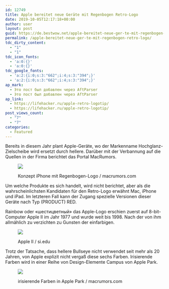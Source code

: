 ```yaml
---
id: 12749
title: Apple bereitet neue Geräte mit Regenbogen Retro-Logo
date: 2019-10-05T12:17:18+00:00
author: user
layout: post
guid: https://de.bestwow.net/apple-bereitet-neue-ger-te-mit-regenbogen-retro-logo/
permalink: /apple-bereitet-neue-ger-te-mit-regenbogen-retro-logo/
tdc_dirty_content:
  - "1"
  - "1"
tdc_icon_fonts:
  - 'a:0:{}'
  - 'a:0:{}'
tdc_google_fonts:
  - 'a:2:{i:0;s:3:"662";i:4;s:3:"394";}'
  - 'a:2:{i:0;s:3:"662";i:4;s:3:"394";}'
ap_mark:
  - Это пост был добавлен через AftParser
  - Это пост был добавлен через AftParser
ap_link:
  - https://lifehacker.ru/apple-retro-logotip/
  - https://lifehacker.ru/apple-retro-logotip/
post_views_count:
  - "7"
  - "7"
categories:
  - Featured
---
```

Bereits in diesem Jahr plant Apple-Geräte, wo der Markenname Hochglanz-Zielscheibe wird ersetzt durch hellere. Darüber mit der Verbannung auf die Quellen in der Firma berichtet das Portal MacRumors.<figure>

![](https://de.bestwow.net/wp-content/uploads/2019/10/apple-gotovit-novye-ustroystva-s-raduzhnym-retro-logotipom-1.jpg) <figcaption>Konzept iPhone mit Regenbogen-Logo / macrumors.com</figcaption></figure> 

Um welche Produkte es sich handelt, wird nicht berichtet, aber als die wahrscheinlichsten Kandidaten für den Retro-Logo erwähnt Mac, iPhone und iPad. Im letzteren Fall kann der Zugang spezielle Versionen dieser Geräte nach Typ (PRODUCT) RED.

Rainbow oder «шестицветный» das Apple-Logo erschien zuerst auf 8-bit-Computer Apple II im Jahr 1977 und wurde weit bis 1998. Nach der von ihm allmählich zu verzichten zu Gunsten der einfarbigen.<figure>

![](https://de.bestwow.net/wp-content/uploads/2019/10/apple-gotovit-novye-ustroystva-s-raduzhnym-retro-logotipom-2.jpg) <figcaption>Apple II / si.edu</figcaption></figure> 

Trotz der Tatsache, dass hellere Bullseye nicht verwendet seit mehr als 20 Jahren, von Apple explizit nicht vergaß diese sechs Farben. Irisierende Farben wird in einer Reihe von Design-Elemente Campus von Apple Park.<figure>

![](https://de.bestwow.net/wp-content/uploads/2019/10/apple-gotovit-novye-ustroystva-s-raduzhnym-retro-logotipom-3.jpg) <figcaption>irisierende Farben in Apple Park / macrumors.com</figcaption></figure>